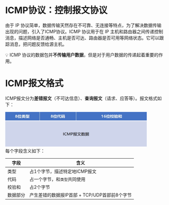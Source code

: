 # ICMP协议：控制报文协议
由于 IP 协议简单，数据传输天然存在不可靠、无连接等特点，为了解决数据传输出现的问题，引入了ICMP协议。ICMP 协议用于在 IP 主机和路由器之间传递控制消息，描述网络是否通畅、主机是否可达、路由器是否可用等网络状态。它可以跟踪消息，把问题反馈给源主机。 
 
:bulb:  ICMP 协议的数据包并**不传输用户数据**，但是对于用户数据的传递起着重要的作用。

# ICMP报文格式
ICMP报文分为**差错报文**（不可达信息）、**查询报文**（请求、应答等）。报文格式如下：
<div align=left><img width="450" height="110" src="./images/ICMP报文格式.JPG"/></div>  
每个字段含义如下： 
 
|字段|含义|
|-|-|
|类型|占1个字节，描述特定地ICMP报文|
|代码|占一个字节，和`类型`共同使用|
|校验和|占2个字节|
|数据部分|产生差错的数据报IP首部 + TCP/UDP首部前8个字节|



